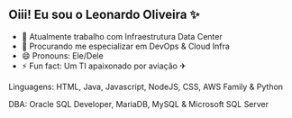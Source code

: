 ## Oiii! Eu sou o Leonardo Oliveira ✨

- 🔭 Atualmente trabalho com Infraestrutura Data Center
- 🌱 Procurando me especializar em DevOps & Cloud Infra
- 😄 Pronouns: Ele/Dele
- ⚡ Fun fact: Um TI apaixonado por aviação ✈

Linguagens: HTML, Java, Javascript, NodeJS, CSS, AWS Family & Python

DBA: Oracle SQL Developer, MariaDB, MySQL & Microsoft SQL Server
